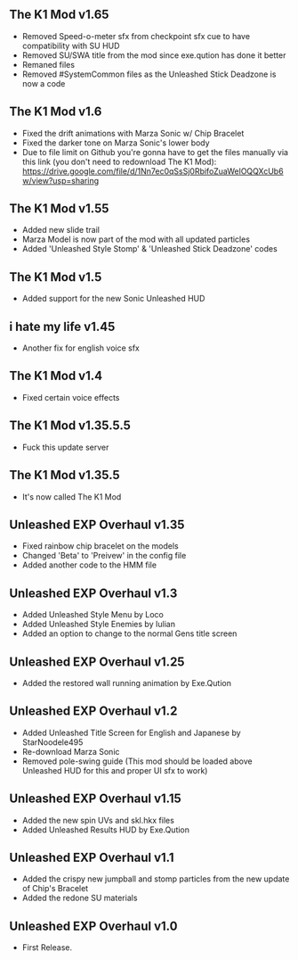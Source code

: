 ## The K1 Mod v1.65
- Removed Speed-o-meter sfx from checkpoint sfx cue to have compatibility with SU HUD 
- Removed SU/SWA title from the mod since exe.qution has done it better 
- Remaned files
- Removed #SystemCommon files as the Unleashed Stick Deadzone is now a code

## The K1 Mod v1.6
- Fixed the drift animations with Marza Sonic w/ Chip Bracelet 
- Fixed the darker tone on Marza Sonic's lower body
- Due to file limit on Github you're gonna have to get the files manually via this link (you don't need to redownload The K1 Mod): https://drive.google.com/file/d/1Nn7ec0qSsSj0RbifoZuaWelOQQXcUb6w/view?usp=sharing

## The K1 Mod v1.55
- Added new slide trail
- Marza Model is now part of the mod with all updated particles
- Added 'Unleashed Style Stomp' & 'Unleashed Stick Deadzone' codes 

## The K1 Mod v1.5
- Added support for the new Sonic Unleashed HUD 

## i hate my life v1.45
- Another fix for english voice sfx

## The K1 Mod v1.4
- Fixed certain voice effects

## The K1 Mod v1.35.5.5
- Fuck this update server

## The K1 Mod v1.35.5
- It's now called The K1 Mod

## Unleashed EXP Overhaul v1.35
- Fixed rainbow chip bracelet on the models
- Changed 'Beta' to 'Preivew' in the config file
- Added another code to the HMM file 

## Unleashed EXP Overhaul v1.3
- Added Unleashed Style Menu by Loco
- Added Unleashed Style Enemies by Iulian
- Added an option to change to the normal Gens title screen

## Unleashed EXP Overhaul v1.25
- Added the restored wall running animation by Exe.Qution 

## Unleashed EXP Overhaul v1.2
- Added Unleashed Title Screen for English and Japanese by StarNoodele495
- Re-download Marza Sonic 
- Removed pole-swing guide (This mod should be loaded above Unleashed HUD for this and proper UI sfx to work) 

## Unleashed EXP Overhaul v1.15
- Added the new spin UVs and skl.hkx files 
- Added Unleashed Results HUD by Exe.Qution 

## Unleashed EXP Overhaul v1.1
- Added the crispy new jumpball and stomp particles from the new update of Chip's Bracelet
- Added the redone SU materials 

## Unleashed EXP Overhaul v1.0
- First Release. 

